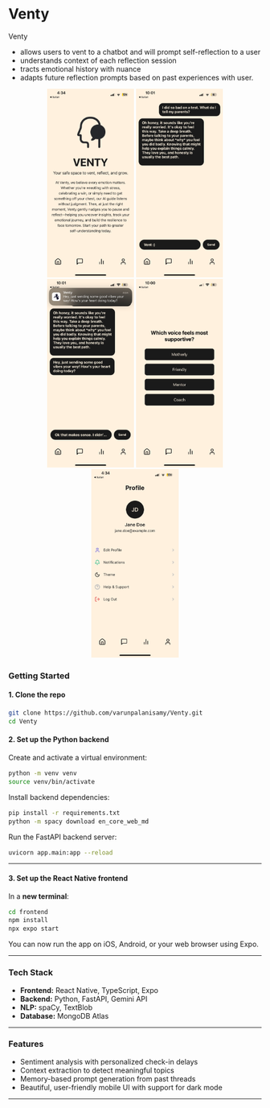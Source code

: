 # Venty
Venty
* allows users to vent to a chatbot and will prompt self-reflection to a user
* understands context of each reflection session
* tracts emotional history with nuance
* adapts future reflection prompts based on past experiences with user.

<p align="center">
  <img src="./screenshots/home.jpeg" height="375"/>
  <img src="./screenshots/chat.jpeg" height="375"/>
  <img src="./screenshots/notif.jpeg" height="375"/>
  <img src="./screenshots/question.jpeg" height="375"/>
  <img src="./screenshots/profile.jpeg" height="375"/>
</p>


### Getting Started

#### 1. Clone the repo
```bash
git clone https://github.com/varunpalanisamy/Venty.git
cd Venty
```

#### 2. Set up the Python backend

Create and activate a virtual environment:
```bash
python -m venv venv
source venv/bin/activate
```

Install backend dependencies:
```bash
pip install -r requirements.txt
python -m spacy download en_core_web_md
```

Run the FastAPI backend server:
```bash
uvicorn app.main:app --reload
```

---

#### 3. Set up the React Native frontend

In a **new terminal**:

```bash
cd frontend
npm install
npx expo start
```

You can now run the app on iOS, Android, or your web browser using Expo.

---

### Tech Stack

- **Frontend:** React Native, TypeScript, Expo
- **Backend:** Python, FastAPI, Gemini API
- **NLP:** spaCy, TextBlob
- **Database:** MongoDB Atlas

---

### Features

- Sentiment analysis with personalized check-in delays
- Context extraction to detect meaningful topics
- Memory-based prompt generation from past threads
- Beautiful, user-friendly mobile UI with support for dark mode

---
